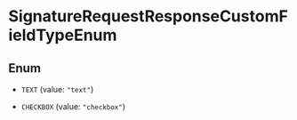 

# SignatureRequestResponseCustomFieldTypeEnum

## Enum


* `TEXT` (value: `"text"`)

* `CHECKBOX` (value: `"checkbox"`)



